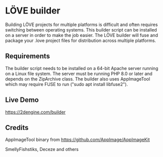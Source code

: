 # LÖVE builder
Building LÖVE projects for multiple platforms is difficult and often requires switching between operating systems.
This builder script can be installed on a server in order to make the job easier.
The LÖVE builder will fuse and package your .love project files for distribution across multiple platforms.

## Requirements
The builder script needs to be installed on a 64-bit Apache server running on a Linux file system.
The server must be running PHP 8.0 or later and depends on the ZipArchive class.
The builder also uses AppImageTool which may require FUSE to run ("sudo apt install libfuse2").

## Live Demo
https://2dengine.com/builder

## Credits
AppImageTool binary from
https://github.com/AppImage/AppImageKit

SmellyFishstiks, Deceze and others
